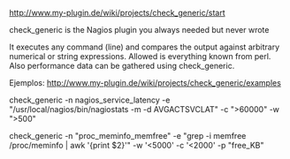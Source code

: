 http://www.my-plugin.de/wiki/projects/check_generic/start

check_generic is the Nagios plugin you always needed but never wrote 

It executes any command (line) and compares the output against arbitrary numerical or string expressions. Allowed is everything known from perl. Also performance data can be gathered using check_generic.

Ejemplos:
http://www.my-plugin.de/wiki/projects/check_generic/examples

check_generic -n nagios_service_latency -e "/usr/local/nagios/bin/nagiostats -m -d AVGACTSVCLAT" -c ">60000" -w ">500"

check_generic -n "proc_meminfo_memfree" -e "grep -i memfree /proc/meminfo | awk '{print \$2}'" -w '<5000' -c '<2000' -p "free_KB"

